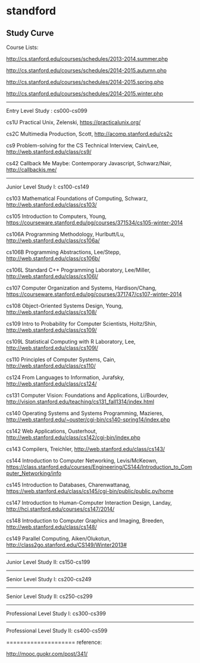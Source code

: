 standford
=========
Study Curve
---------------------
Course Lists:

http://cs.stanford.edu/courses/schedules/2013-2014.summer.php

http://cs.stanford.edu/courses/schedules/2014-2015.autumn.php

http://cs.stanford.edu/courses/schedules/2014-2015.spring.php

http://cs.stanford.edu/courses/schedules/2014-2015.winter.php

---------------------
Entry Level Study : cs000-cs099

cs1U	Practical Unix,	Zelenski, https://practicalunix.org/

cs2C	Multimedia Production,	Scott, http://acomp.stanford.edu/cs2c

cs9   Problem-solving for the CS Technical Interview,	Cain/Lee,  http://web.stanford.edu/class/cs9/

cs42	Callback Me Maybe: Contemporary Javascript,	Schwarz/Nair, http://callbackjs.me/



---------------------
Junior Level Study I: cs100-cs149

cs103	Mathematical Foundations of Computing,	Schwarz,  http://web.stanford.edu/class/cs103/

cs105	Introduction to Computers,	Young,  https://courseware.stanford.edu/pg/courses/371534/cs105-winter-2014

cs106A	Programming Methodology,	Hurlbutt/Lu, http://web.stanford.edu/class/cs106a/

cs106B	Programming Abstractions,	Lee/Stepp,  http://web.stanford.edu/class/cs106b/

cs106L	Standard C++ Programming Laboratory,	Lee/Miller,  http://web.stanford.edu/class/cs106l/

cs107	Computer Organization and Systems,	Hardison/Chang,  https://courseware.stanford.edu/pg/courses/371747/cs107-winter-2014

cs108	Object-Oriented Systems Design,	Young,  http://web.stanford.edu/class/cs108/

cs109	Intro to Probability for Computer Scientists,	Holtz/Shin,  http://web.stanford.edu/class/cs109/

cs109L	Statistical Computing with R Laboratory,	Lee, http://web.stanford.edu/class/cs109l/

cs110	Principles of Computer Systems,	Cain, http://web.stanford.edu/class/cs110/

cs124	From Languages to Information,	Jurafsky, http://web.stanford.edu/class/cs124/

cs131	Computer Vision: Foundations and Applications,	Li/Bourdev,  http://vision.stanford.edu/teaching/cs131_fall1314/index.html

cs140	Operating Systems and Systems Programming,	Mazieres, http://web.stanford.edu/~ouster/cgi-bin/cs140-spring14/index.php

cs142	Web Applications,	Ousterhout, http://web.stanford.edu/class/cs142/cgi-bin/index.php

cs143	Compilers,	Treichler,  http://web.stanford.edu/class/cs143/

cs144	Introduction to Computer Networking,	Levis/McKeown,  https://class.stanford.edu/courses/Engineering/CS144/Introduction_to_Computer_Networking/info

cs145	Introduction to Databases,	Charenwattanag,	https://web.stanford.edu/class/cs145/cgi-bin/public/public.py/home

cs147	Introduction to Human-Computer Interaction Design,	Landay,  http://hci.stanford.edu/courses/cs147/2014/

cs148	Introduction to Computer Graphics and Imaging,	Breeden,  http://web.stanford.edu/class/cs148/

cs149	Parallel Computing,	Aiken/Olukotun,  http://class2go.stanford.edu/CS149/Winter2013#


---------------------
Junior Level Study II: cs150-cs199


---------------------
Senior Level Study I: cs200-cs249


---------------------
Senior Level Study II: cs250-cs299


---------------------
Professional Level Study I: cs300-cs399


---------------------
Professional Level Study II: cs400-cs599




====================
reference:

http://mooc.guokr.com/post/341/




